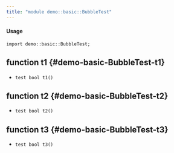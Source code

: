 ```yaml
---
title: "module demo::basic::BubbleTest"
---
```


#### Usage

`import demo::basic::BubbleTest;`


## function t1 {#demo-basic-BubbleTest-t1}

* ``test bool t1()``

## function t2 {#demo-basic-BubbleTest-t2}

* ``test bool t2()``

## function t3 {#demo-basic-BubbleTest-t3}

* ``test bool t3()``

